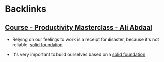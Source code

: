 
# Backlinks
## [Course - Productivity Masterclass - Ali Abdaal](<Course - Productivity Masterclass - Ali Abdaal.md>)
- Relying on our feelings to work is a receipt for disaster, because it's not reliable. [solid foundation](<solid foundation.md>)

- It's very important to build ourselves based on a [solid foundation](<solid foundation.md>)

